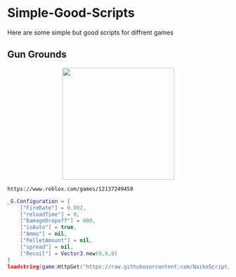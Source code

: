 # Simple-Good-Scripts
Here are some simple but good scripts for diffrent games
## Gun Grounds
<p align="center">
  <img src="https://tr.rbxcdn.com/180DAY-83019111e847f02168cfbe0bb4bfc4d6/768/432/Image/Webp/noFilter" height="255" />
</p>

```
https://www.roblox.com/games/12137249458
```
```lua
_G.Configuration = {
    ["FireRate"] = 0.002,
    ["reloadTime"] = 0,
    ["DamageDropoff"] = 800,
    ["isAuto"] = true,
    ["Ammo"] = nil,
    ["PelletAmount"] = nil,
    ["spread"] = nil,
    ["Recoil"] = Vector3.new(0,0,0)
}
loadstring(game:HttpGet("https://raw.githubusercontent.com/NaikoScript/Simple-Good-Scripts/main/GunGrounds"))()
```
